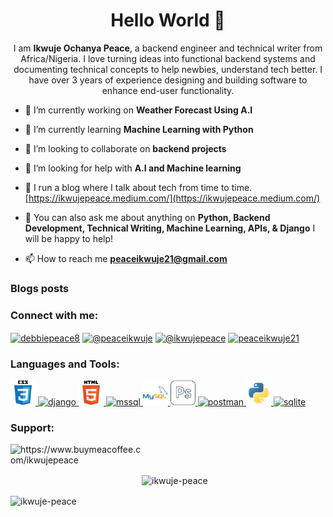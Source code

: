 <h1 align="center">Hello World 👋</h1>
<p align="center">I am <b>Ikwuje Ochanya Peace</b>, a backend engineer and technical writer from Africa/Nigeria. I love turning ideas into functional backend systems and documenting technical concepts to help newbies, understand tech better. I have over 3 years of experience designing and building software to enhance end-user functionality.</p>

- 🔭 I’m currently working on **Weather Forecast Using A.I**

- 🌱 I’m currently learning **Machine Learning with Python**

- 👯 I’m looking to collaborate on **backend projects**

- 🤝 I’m looking for help with **A.I and Machine learning**

- 📝 I run a blog where I talk about tech from time to time.[https://ikwujepeace.medium.com/](https://ikwujepeace.medium.com/)

- 💬 You can also ask me about anything on **Python, Backend Development, Technical Writing, Machine Learning, APIs, & Django** I will be happy to help!

- 📫 How to reach me **peaceikwuje21@gmail.com**

### Blogs posts
<!-- BLOG-POST-LIST:START -->
<!-- BLOG-POST-LIST:END -->

<h3 align="left">Connect with me:</h3>
<p align="left">
<a href="https://twitter.com/debbiepeace8" target="blank"><img align="center" src="https://raw.githubusercontent.com/rahuldkjain/github-profile-readme-generator/master/src/images/icons/Social/twitter.svg" alt="debbiepeace8" height="30" width="40" /></a>
<a href="https://hashnode.com/@peaceikwuje" target="blank"><img align="center" src="https://raw.githubusercontent.com/rahuldkjain/github-profile-readme-generator/master/src/images/icons/Social/hashnode.svg" alt="@peaceikwuje" height="30" width="40" /></a>
<a href="https://medium.com/@ikwujepeace" target="blank"><img align="center" src="https://raw.githubusercontent.com/rahuldkjain/github-profile-readme-generator/master/src/images/icons/Social/medium.svg" alt="@ikwujepeace" height="30" width="40" /></a>
<a href="https://www.hackerrank.com/peaceikwuje21" target="blank"><img align="center" src="https://raw.githubusercontent.com/rahuldkjain/github-profile-readme-generator/master/src/images/icons/Social/hackerrank.svg" alt="peaceikwuje21" height="30" width="40" /></a>
</p>

<h3 align="left">Languages and Tools:</h3>
<p align="left"> <a href="https://www.w3schools.com/css/" target="_blank" rel="noreferrer"> <img src="https://raw.githubusercontent.com/devicons/devicon/master/icons/css3/css3-original-wordmark.svg" alt="css3" width="40" height="40"/> </a> <a href="https://www.djangoproject.com/" target="_blank" rel="noreferrer"> <img src="https://cdn.worldvectorlogo.com/logos/django.svg" alt="django" width="40" height="40"/> </a> <a href="https://www.w3.org/html/" target="_blank" rel="noreferrer"> <img src="https://raw.githubusercontent.com/devicons/devicon/master/icons/html5/html5-original-wordmark.svg" alt="html5" width="40" height="40"/> </a> <a href="https://www.microsoft.com/en-us/sql-server" target="_blank" rel="noreferrer"> <img src="https://www.svgrepo.com/show/303229/microsoft-sql-server-logo.svg" alt="mssql" width="40" height="40"/> </a> <a href="https://www.mysql.com/" target="_blank" rel="noreferrer"> <img src="https://raw.githubusercontent.com/devicons/devicon/master/icons/mysql/mysql-original-wordmark.svg" alt="mysql" width="40" height="40"/> </a> <a href="https://www.photoshop.com/en" target="_blank" rel="noreferrer"> <img src="https://raw.githubusercontent.com/devicons/devicon/master/icons/photoshop/photoshop-line.svg" alt="photoshop" width="40" height="40"/> </a> <a href="https://postman.com" target="_blank" rel="noreferrer"> <img src="https://www.vectorlogo.zone/logos/getpostman/getpostman-icon.svg" alt="postman" width="40" height="40"/> </a> <a href="https://www.python.org" target="_blank" rel="noreferrer"> <img src="https://raw.githubusercontent.com/devicons/devicon/master/icons/python/python-original.svg" alt="python" width="40" height="40"/> </a> <a href="https://www.sqlite.org/" target="_blank" rel="noreferrer"> <img src="https://www.vectorlogo.zone/logos/sqlite/sqlite-icon.svg" alt="sqlite" width="40" height="40"/> </a> </p>

<h3 align="left">Support:</h3>
<p><a href="https://www.buymeacoffee.com/https://www.buymeacoffee.com/ikwujepeace"> <img align="left" src="https://cdn.buymeacoffee.com/buttons/v2/default-yellow.png" height="50" width="210" alt="https://www.buymeacoffee.com/ikwujepeace" /></a></p><br><br>

<p><img align="center" src="https://github-readme-stats.vercel.app/api/top-langs?username=ikwuje-peace&show_icons=true&locale=en&layout=compact" alt="ikwuje-peace" /></p>

<p><img align="center" src="https://github-readme-streak-stats.herokuapp.com/?user=ikwuje-peace&" alt="ikwuje-peace" /></p>

